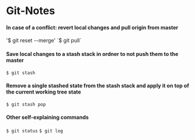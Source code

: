 # Git-Notes

#### In case of a conflict: revert local changes and pull origin from master
'$ git reset --merge'
´$ git pull´

#### Save local changes to a stash stack in ordner to not push them to the master
`$ git stash`

#### Remove a single stashed state from the stash stack and apply it on top of the current working tree state
`$ git stash pop`


#### Other self-explaining commands
`$ git status`
`$ git log`


